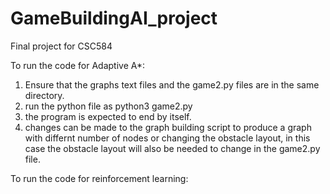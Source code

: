 # GameBuildingAI_project
Final project for CSC584

To run the code for Adaptive A*:
1. Ensure that the graphs text files and the game2.py files are in the same directory.
2. run the python file as python3 game2.py
3. the program is expected to end by itself.
4. changes can be made to the graph building script to produce a graph with differnt number of nodes or changing the obstacle layout, in this case the obstacle layout will also be needed to change in the game2.py file.

To run the code for reinforcement learning:
